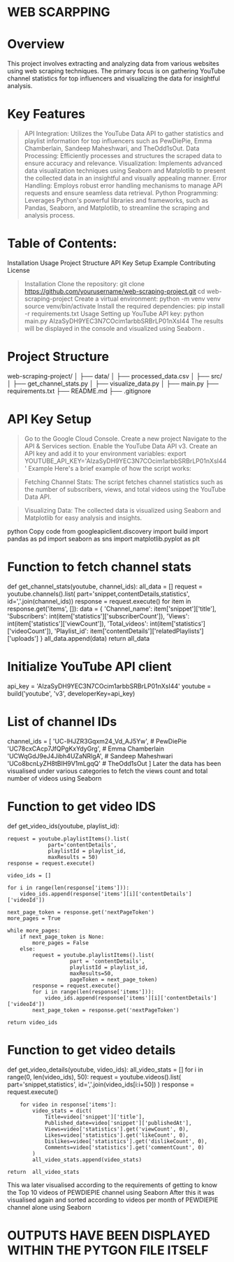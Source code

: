 # WEB SCARPPING 
# Overview
This project involves extracting and analyzing data from various websites using web scraping techniques. The primary focus is on gathering YouTube channel statistics for top influencers and visualizing the data for insightful analysis.

# Key Features
> API Integration: Utilizes the YouTube Data API to gather statistics and playlist information for top influencers such as PewDiePie, Emma Chamberlain, Sandeep Maheshwari, and TheOdd1sOut.
> Data Processing: Efficiently processes and structures the scraped data to ensure accuracy and relevance.
> Visualization: Implements advanced data visualization techniques using Seaborn and Matplotlib to present the collected data in an insightful and visually appealing manner.
> Error Handling: Employs robust error handling mechanisms to manage API requests and ensure seamless data retrieval.
> Python Programming: Leverages Python's powerful libraries and frameworks, such as Pandas, Seaborn, and Matplotlib, to streamline the scraping and analysis process.
# Table of Contents:
Installation
Usage
Project Structure
API Key Setup
Example
Contributing
License
> Installation
> Clone the repository:
git clone https://github.com/yourusername/web-scraping-project.git
cd web-scraping-project
> Create a virtual environment:
python -m venv venv
source venv/bin/activate 
> Install the required dependencies:
pip install -r requirements.txt
Usage
> Setting up  YouTube API key:
python main.py
AIzaSyDH9YEC3N7COcim1arbbSRBrLP01nXsI44
The results will be displayed in the console and visualized using Seaborn .
# Project Structure
web-scraping-project/
│
├── data/
│   ├── processed_data.csv
│
├── src/
│   ├── get_channel_stats.py
│   ├── visualize_data.py
│
├── main.py
├── requirements.txt
├── README.md
├── .gitignore
# API Key Setup
> Go to the Google Cloud Console.
> Create a new project 
> Navigate to the API & Services section.
> Enable the YouTube Data API v3.
> Create an API key and add it to your environment variables:
> export YOUTUBE_API_KEY='AIzaSyDH9YEC3N7COcim1arbbSRBrLP01nXsI44' 
> Example
Here's a brief example of how the script works:

> Fetching Channel Stats:
The script fetches channel statistics such as the number of subscribers, views, and total videos using the YouTube Data API.

> Visualizing Data:
The collected data is visualized using Seaborn and Matplotlib for easy analysis and insights.

python
Copy code
from googleapiclient.discovery import build
import pandas as pd
import seaborn as sns
import matplotlib.pyplot as plt

# Function to fetch channel stats
def get_channel_stats(youtube, channel_ids):
    all_data = []
    request = youtube.channels().list(
        part='snippet,contentDetails,statistics',
        id=','.join(channel_ids))
    response = request.execute()
    for item in response.get('items', []):
        data = {
            'Channel_name': item['snippet']['title'],
            'Subscribers': int(item['statistics']['subscriberCount']),
            'Views': int(item['statistics']['viewCount']),
            'Total_videos': int(item['statistics']['videoCount']),
            'Playlist_id': item['contentDetails']['relatedPlaylists']['uploads']
        }
        all_data.append(data)
    return all_data

# Initialize YouTube API client
api_key = 'AIzaSyDH9YEC3N7COcim1arbbSRBrLP01nXsI44'
youtube = build('youtube', 'v3', developerKey=api_key)

# List of channel IDs
channel_ids = [
    'UC-lHJZR3Gqxm24_Vd_AJ5Yw',  # PewDiePie
    'UC78cxCAcp7JfQPgKxYdyGrg',  # Emma Chamberlain
    'UCWqGdJ9eJ4Jibh4UZaNRlgA',  # Sandeep Maheshwari
    'UCo8bcnLyZH8tBIH9V1mLgqQ'   # TheOdd1sOut
]
Later the data has been visualised under various categories to fetch the views count and total number of videos using Seaborn 
# Function to get video IDS 
def get_video_ids(youtube, playlist_id):

    request = youtube.playlistItems().list(
                 part='contentDetails',
                 playlistId = playlist_id,
                 maxResults = 50)
    response = request.execute()

    video_ids = []

    for i in range(len(response['items'])):
        video_ids.append(response['items'][i]['contentDetails']['videoId'])

    next_page_token = response.get('nextPageToken')
    more_pages = True

    while more_pages:
        if next_page_token is None:
            more_pages = False
        else:
            request = youtube.playlistItems().list(
                        part = 'contentDetails',
                        playlistId = playlist_id,
                        maxResults=50,
                        pageToken = next_page_token)
            response = request.execute()
            for i in range(len(response['items'])):
                video_ids.append(response['items'][i]['contentDetails']['videoId'])
            next_page_token = response.get('nextPageToken')

    return video_ids
# Function to get video details 
def get_video_details(youtube, video_ids):
    all_video_stats = []
    for i in range(0, len(video_ids), 50):
        request = youtube.videos().list(
            part='snippet,statistics',
            id=','.join(video_ids[i:i+50])
        )
        response = request.execute()

        for video in response['items']:
            video_stats = dict(
                Title=video['snippet']['title'],
                Published_date=video['snippet']['publishedAt'],
                Views=video['statistics'].get('viewCount', 0),
                Likes=video['statistics'].get('likeCount', 0),
                Dislikes=video['statistics'].get('dislikeCount', 0),
                Comments=video['statistics'].get('commentCount', 0)
            )
            all_video_stats.append(video_stats)

    return  all_video_stats
This wa later visualised according to the requirements of getting to know the Top 10 videos of PEWDIEPIE channel using Seaborn 
After this it was visualised again and sorted according to videos per month of PEWDIEPIE channel alone using Seaborn   
# OUTPUTS HAVE BEEN DISPLAYED WITHIN THE PYTGON FILE ITSELF
